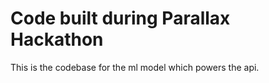 # Code built during Parallax Hackathon

This is the codebase for the ml model which powers the api.
